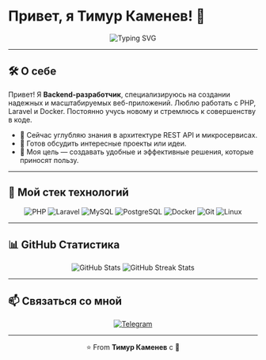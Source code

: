# Привет, я Тимур Каменев! 👋

<div align="center">
  <img src="https://readme-typing-svg.herokuapp.com?font=Fira+Code&size=25&duration=3000&pause=1000&color=00FF7F&center=true&vCenter=true&width=435&lines=Backend+Developer;PHP+%7C+Laravel+%7C+Docker;Люблю+решать+сложные+задачи" alt="Typing SVG" />
</div>

---

## 🛠️ О себе

Привет! Я **Backend-разработчик**, специализируюсь на создании надежных и масштабируемых веб-приложений. Люблю работать с PHP, Laravel и Docker. Постоянно учусь новому и стремлюсь к совершенству в коде.

- 🌱 Сейчас углубляю знания в архитектуре REST API и микросервисах.
- 💬 Готов обсудить интересные проекты или идеи.
- 🎯 Моя цель — создавать удобные и эффективные решения, которые приносят пользу.

---

## 🚀 Мой стек технологий

<div align="center">
  <img src="https://img.shields.io/badge/PHP-777BB4?style=for-the-badge&logo=php&logoColor=white" alt="PHP" />
  <img src="https://img.shields.io/badge/Laravel-FF2D20?style=for-the-badge&logo=laravel&logoColor=white" alt="Laravel" />
  <img src="https://img.shields.io/badge/MySQL-4479A1?style=for-the-badge&logo=mysql&logoColor=white" alt="MySQL" />
  <img src="https://img.shields.io/badge/PostgreSQL-336791?style=for-the-badge&logo=postgresql&logoColor=white" alt="PostgreSQL" />
  <img src="https://img.shields.io/badge/Docker-2496ED?style=for-the-badge&logo=docker&logoColor=white" alt="Docker" />
  <img src="https://img.shields.io/badge/Git-F05032?style=for-the-badge&logo=git&logoColor=white" alt="Git" />
  <img src="https://img.shields.io/badge/Linux-FCC624?style=for-the-badge&logo=linux&logoColor=black" alt="Linux" />
</div>

---

## 📊 GitHub Статистика

<div align="center">
  <img src="https://github-readme-stats.vercel.app/api?username=frontdev333&show_icons=true&theme=chartreuse-dark" alt="GitHub Stats" />
  <img src="https://github-readme-streak-stats.herokuapp.com/?user=frontdev333&theme=chartreuse-dark" alt="GitHub Streak Stats" />
</div>

---

## 📫 Связаться со мной

<div align="center">
  <a href="https://t.me/Timur_Kamenev">
    <img src="https://img.shields.io/badge/Telegram-2CA5E0?style=for-the-badge&logo=telegram&logoColor=white" alt="Telegram"/>
  </a>
</div>

---

<div align="center">
  <p>⭐️ From <b>Тимур Каменев</b> с 💚</p>
</div>
